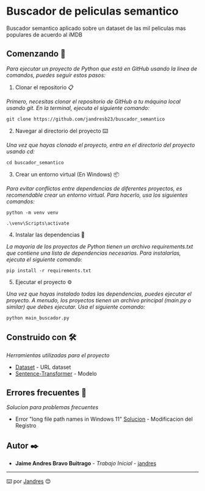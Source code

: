 # Buscador de peliculas semantico

Buscador semantico aplicado sobre un dataset de las mil peliculas mas populares de acuerdo al iMDB

## Comenzando 🚀

_Para ejecutar un proyecto de Python que está en GitHub usando la línea de comandos, puedes seguir estos pasos:_


1. Clonar el repositorio 📋  

_Primero, necesitas clonar el repositorio de GitHub a tu máquina local usando git. En la terminal, ejecuta el siguiente comando:_
```
git clone https://github.com/jandresb23/buscador_semantico
```

2. Navegar al directorio del proyecto ⌨️  

_Una vez que hayas clonado el proyecto, entra en el directorio del proyecto usando cd:_
```
cd buscador_semantico
```

3. Crear un entorno virtual (En Windows) 📦  

_Para evitar conflictos entre dependencias de diferentes proyectos, es recomendable crear un entorno virtual. Para hacerlo, usa los siguientes comandos:_
```
python -m venv venv
```
```
.\venv\Scripts\activate
```

4. Instalar las dependencias 🔧  

_La mayoría de los proyectos de Python tienen un archivo requirements.txt que contiene una lista de dependencias necesarias. Para instalarlas, ejecuta el siguiente comando:_
```
pip install -r requirements.txt
```

5. Ejecutar el proyecto ⚙️  

_Una vez que hayas instalado todas las dependencias, puedes ejecutar el proyecto. A menudo, los proyectos tienen un archivo principal (main.py o similar) que debes ejecutar. Usa el siguiente comando:_
```
python main_buscador.py
```


## Construido con 🛠️  

_Herramientas utilizadas para el proyecto_

* [Dataset](https://www.kaggle.com/datasets/omarhanyy/imdb-top-1000?resource=download) - URL dataset
* [Sentence-Transformer](https://huggingface.co/sentence-transformers/all-MiniLM-L6-v2) - Modelo


## Errores frecuentes 📖

_Solucion para problemas frecuentes_

* Error "long file path names in Windows 11"
[Solucion](https://learn.microsoft.com/en-us/answers/questions/1805411/how-to-enable-long-file-path-names-in-windows-11) - Modificacion del Registro


## Autor ✒️

* **Jaime Andres Bravo Buitrago** - *Trabajo Inicial* - [jandres](https://github.com/jandresb23)


---
⌨️ por [Jandres](https://github.com/jandresb23) 😊